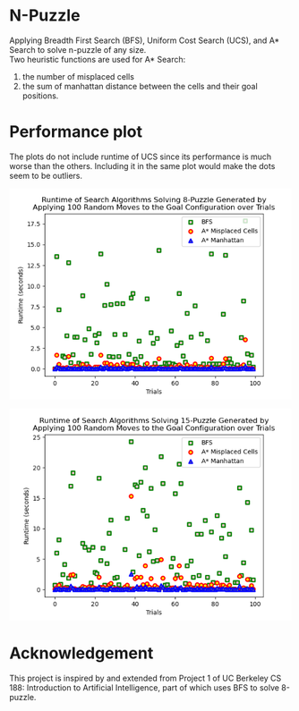 # N-Puzzle
Applying Breadth First Search (BFS), Uniform Cost Search (UCS), and A* Search to solve n-puzzle of any size.<br/>
Two heuristic functions are used for A* Search:
1. the number of misplaced cells
2. the sum of manhattan distance between the cells and their goal positions.

# Performance plot
The plots do not include runtime of UCS since its performance is much worse than the others. Including it in the same plot would make the dots seem to be outliers.

![Image of 8-puzzle](https://github.com/CDCBuckeye/N-Puzzle/blob/master/8PuzzleRuntimeScatterPlot.png)

![Image of 15-puzzle](https://github.com/CDCBuckeye/N-Puzzle/blob/master/15PuzzleRuntimeScatterPlot.png)

# Acknowledgement
This project is inspired by and extended from Project 1 of UC Berkeley CS 188: Introduction to Artificial Intelligence, part of which uses BFS to solve 8-puzzle.
